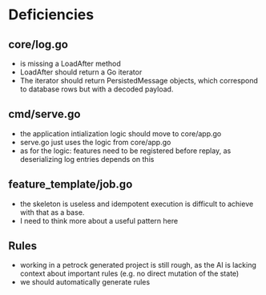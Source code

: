 # Deficiencies

## core/log.go
- is missing a LoadAfter method
- LoadAfter should return a Go iterator
- The iterator should return PersistedMessage objects, which correspond to database rows but with a decoded payload.

## cmd/serve.go

- the application intialization logic should move to core/app.go
- serve.go just uses the logic from core/app.go
- as for the logic: features need to be registered before replay, as deserializing log entries depends on this

## feature_template/job.go

- the skeleton is useless and idempotent execution is difficult to achieve with that as a base.
- I need to think more about a useful pattern here

## Rules

- working in a petrock generated project is still rough, as the AI is lacking context about important rules (e.g. no direct mutation of the state)
- we should automatically generate rules 